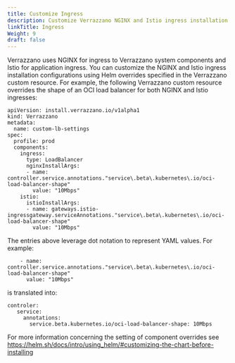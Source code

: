 ```yaml
---
title: Customize Ingress
description: Customize Verrazzano NGINX and Istio ingress installation settings
linkTitle: Ingress
Weight: 9
draft: false
---
```


Verrazzano uses NGINX for ingress to Verrazzano system components and Istio for application ingress.
You can customize the NGINX and Istio ingress installation configurations using Helm overrides specified in the
Verrazzano custom resource. For example, the following Verrazzano custom resource overrides the shape
of an OCI load balancer for both NGINX and Istio ingresses:

```shell
apiVersion: install.verrazzano.io/v1alpha1
kind: Verrazzano
metadata:
  name: custom-lb-settings
spec:
  profile: prod
  components:
    ingress:
      type: LoadBalancer
      nginxInstallArgs:
      - name: controller.service.annotations."service\.beta\.kubernetes\.io/oci-load-balancer-shape"
        value: "10Mbps"
    istio:
      istioInstallArgs:
      - name: gateways.istio-ingressgateway.serviceAnnotations."service\.beta\.kubernetes\.io/oci-load-balancer-shape"
        value: "10Mbps"
```

The entries above leverage dot notation to represent YAML values.  For example:
```
    - name: controller.service.annotations."service\.beta\.kubernetes\.io/oci-load-balancer-shape"
      value: "10Mbps"
```
is translated into:

```
controler:
   service:
     annotations:
       service.beta.kubernetes.io/oci-load-balancer-shape: 10Mbps
```
For more information concerning the setting of component overrides see https://helm.sh/docs/intro/using_helm/#customizing-the-chart-before-installing
